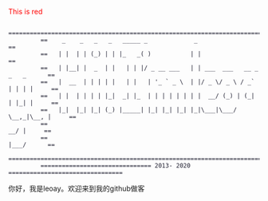 <style>
    code {
        color: #232334;
    }
</style>

<span style='color:red'>This is red</span>

```
         ===========================================================================
         ==    _    _   _   _   _____ _             _                             ==
         ==   | |  | | (_) | | |_   _( )           | |                            ==
         ==   | |__| |  _  | |   | | |/ _ __ ___   | | ___  ___   __ _ _   _      ==
         ==   |  __  | | | | |   | |   | '_ ` _ \  | |/ _ \/ _ \ / _` | | | |     ==
         ==   | |  | | | | |_|  _| |_  | | | | | | | |  __/ (_) | (_| | |_| |     ==
         ==   |_|  |_| |_| (_) |_____| |_| |_| |_| |_|\___|\___/ \__,_|\__, |     ==
         ==                                                             __/ |     ==
         ==                                                            |___/      ==
         ===========================================================================
         =============================== 2013- 2020 ================================
```

你好，我是leoay。欢迎来到我的github做客

<!-- 我会在这里分享以下几个方面的内容：
1. 算法
2. 编程Go, PHP, C/C++
3. uboot以及linux内核
4. React -->







<!-- 
Todo:
### 教程

### 计算机科学基础系列文章

### 项目
1. 一个Go静态博客项目，类似于Hugo
2.  -->

